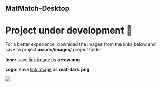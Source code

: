 ## MatMatch-Desktop

# Project under development 🧩

<p>For a better experience, download the images from the links below and save to project <b>assets/images/</b> project folder</p>

<p><b>Icon:</b> save <a href="https://www.flaticon.com/free-icon/down-filled-triangular-arrow_57055?term=down+arrow&page=1&position=5&origin=tag&related_id=57055">link image</a> as <b>arrow.png</b></p>

<p><b>Logo:</b> save <a href="https://www.dexigner.com/images/directory/xi/27975.jpg">link image</a> as <b>mat-dark.png</b></p>

<a width="450px"
ref="https://www.dexigner.com/images/directory/xi/27975.jpg">
  <img src="https://www.dexigner.com/images/directory/xi/27975.jpg"/>
</a>

